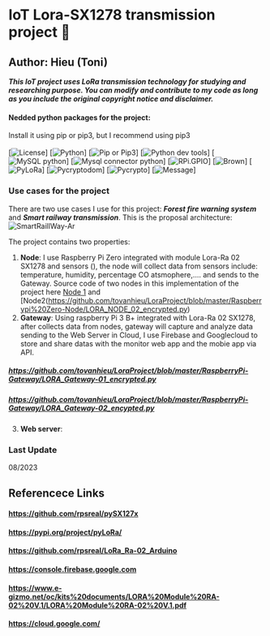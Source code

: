 # IoT Lora-SX1278 transmission project 📡
## Author: Hieu (Toni)

_**This IoT project uses LoRa transmission technology for studying and researching purpose. You can modify and contribute to my code as long as you include the original copyright notice and disclaimer.**_
#### Nedded python packages for the project:
Install it using pip or pip3, but I recommend using pip3
</br>
</br>
[![License](https://img.shields.io/badge/license-MIT_License-purple)]
[![Python](https://img.shields.io/badge/python-3.8%2B-blue)]
[![Pip or Pip3](https://img.shields.io/badge/pip-23.2.1-green)]
[![Python dev tools](https://img.shields.io/badge/python_dev_tools-2023.3.24-yellow)]
[![MySQL python](https://img.shields.io/badge/MySQL_python-1.2.5-orange)]
[![Mysql connector python](https://img.shields.io/badge/mysql_connector_python-8.1.0-purple)]
[![RPi.GPIO](https://img.shields.io/badge/RPi.GPIO-0.7.1-pink)]
[![Brown](https://img.shields.io/badge/spidev-3.6-brown)]
[![PyLoRa](https://img.shields.io/badge/pyLoRa-0.3.1-white)]
[![Pycryptodom](https://img.shields.io/badge/pycryptodome-3.18.0-cyan)]
[![Pycrypto](https://img.shields.io/badge/pycrypto-2.6.1-teal)]
[![Message](https://img.shields.io/badge/Clone_the_project_and_follow_my_guides_step_by_step_%F0%9F%A7%90-8A2BE2)]
### Use cases for the project
There are two use cases I use for this project: **_Forest fire warning system_** and **_Smart railway transmission_**.
This is the proposal architecture:
![SmartRaillWay-Ar](https://github.com/tovanhieu/LoraSX1278-Raspberrypi/assets/26000753/db29cfce-e03b-4f91-b2c6-8f8bd13932bb)

The project contains two properties:
1. **Node**: I use Raspberry Pi Zero integrated with module Lora-Ra 02 SX1278 and sensors (), the node will collect data from sensors include: temperature, humidity, percentage CO atsmophere,.... and sends to the Gateway. Source code of two nodes in this implementation of the project here [Node 1](https://github.com/tovanhieu/LoraProject/blob/master/Raspberrypi%20Zero-Node/LORA_NODE_01_encrypted.py) and [Node2(https://github.com/tovanhieu/LoraProject/blob/master/Raspberrypi%20Zero-Node/LORA_NODE_02_encrypted.py)
2. **Gateway**: Using raspberry Pi 3 B+ integrated with Lora-Ra 02 SX1278, after collects data from nodes, gateway will capture and analyze data sending to the Web Server in Cloud, I use Firebase and Googlecloud to store and share datas with the monitor web app and the mobie app via API.
##### https://github.com/tovanhieu/LoraProject/blob/master/RaspberryPi-Gateway/LORA_Gateway-01_encrypted.py
##### https://github.com/tovanhieu/LoraProject/blob/master/RaspberryPi-Gateway/LORA_Gateway-02_encypted.py
3. **Web server**: 

### Last Update 
08/2023
## Referencece Links
#### https://github.com/rpsreal/pySX127x
#### https://pypi.org/project/pyLoRa/
#### https://github.com/rpsreal/LoRa_Ra-02_Arduino
#### https://console.firebase.google.com
#### https://www.e-gizmo.net/oc/kits%20documents/LORA%20Module%20RA-02%20V.1/LORA%20Module%20RA-02%20V.1.pdf
#### https://cloud.google.com/

